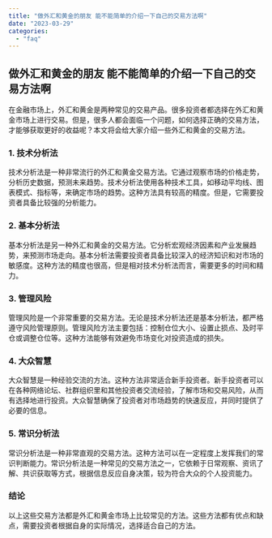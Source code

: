 ```yaml
---
title: "做外汇和黄金的朋友 能不能简单的介绍一下自己的交易方法啊"
date: "2023-03-29"
categories: 
  - "faq"
---
```


## 做外汇和黄金的朋友 能不能简单的介绍一下自己的交易方法啊

在金融市场上，外汇和黄金是两种常见的交易产品。很多投资者都选择在外汇和黄金市场上进行交易。但是，很多人都会面临一个问题，如何选择正确的交易方法，才能够获取更好的收益呢？本文将会给大家介绍一些外汇和黄金的交易方法。

### 1\. 技术分析法

技术分析法是一种非常流行的外汇和黄金交易方法。它通过观察市场的价格走势，分析历史数据，预测未来趋势。技术分析法使用各种技术工具，如移动平均线、图表模式、指标等，来确定市场的趋势。这种方法具有较高的精度。但是，它需要投资者具备比较强的分析能力。

### 2\. 基本分析法

基本分析法是另一种外汇和黄金的交易方法。它分析宏观经济因素和产业发展趋势，来预测市场走向。基本分析法需要投资者具备比较深入的经济知识和对市场的敏感度。这种方法的精度也很高，但是相对技术分析法而言，需要更多的时间和精力。

### 3\. 管理风险

管理风险是一个非常重要的交易方法。无论是技术分析法还是基本分析法，都严格遵守风险管理原则。管理风险方法主要包括：控制仓位大小、设置止损点、及时平仓或调整仓位等。这种方法能够有效避免市场变化对投资造成的损失。

### 4\. 大众智慧

大众智慧是一种经验交流的方法。这种方法非常适合新手投资者。新手投资者可以在各种网络论坛、社群组织里和其他投资者交流经验，了解市场和交易风险，从而有选择地进行投资。大众智慧确保了投资者对市场趋势的快速反应，并同时提供了必要的信息。

### 5\. 常识分析法

常识分析法是一种非常直观的交易方法。这种方法可以在一定程度上发挥我们的常识判断能力。常识分析法是一种常见的交易方法之一，它依赖于日常观察、资讯了解、共识获取等方式，根据信息反应自身决策，较为符合大众的个人投资能力。

### 结论

以上这些交易方法都是外汇和黄金市场上比较常见的方法。这些方法都有优点和缺点，需要投资者根据自身的实际情况，选择适合自己的方法。
